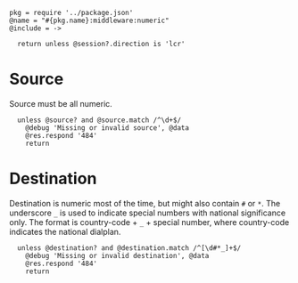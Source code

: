     pkg = require '../package.json'
    @name = "#{pkg.name}:middleware:numeric"
    @include = ->

      return unless @session?.direction is 'lcr'

Source
======

Source must be all numeric.

      unless @source? and @source.match /^\d+$/
        @debug 'Missing or invalid source', @data
        @res.respond '484'
        return

Destination
===========

Destination is numeric most of the time, but might also contain `#` or `*`.
The underscore `_` is used to indicate special numbers with national significance only. The format is country-code + `_` + special number, where country-code indicates the national dialplan.

      unless @destination? and @destination.match /^[\d#*_]+$/
        @debug 'Missing or invalid destination', @data
        @res.respond '484'
        return
